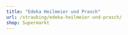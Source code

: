 ```yaml
---
title: "Edeka Heilmeier und Prasch"
url: /straubing/edeka-heilmeier-und-prasch/
shop: Supermarkt
---
```

